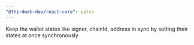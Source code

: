 ```yaml
---
"@thirdweb-dev/react-core": patch
---
```


Keep the wallet states like signer, chainId, address in sync by setting their states at once synchronously
